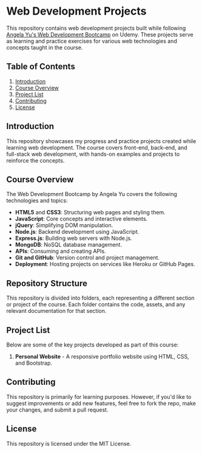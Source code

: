 # Web Development Projects

This repository contains web development projects built while following [Angela Yu's Web Development Bootcamp](https://www.udemy.com/course/the-complete-web-development-bootcamp/) on Udemy. These projects serve as learning and practice exercises for various web technologies and concepts taught in the course.

## Table of Contents

1. [Introduction](#introduction)
2. [Course Overview](#course-overview)
3. [Project List](#project-list)
4. [Contributing](#contributing)
5. [License](#license)

## Introduction

This repository showcases my progress and practice projects created while learning web development. The course covers front-end, back-end, and full-stack web development, with hands-on examples and projects to reinforce the concepts.

## Course Overview

The Web Development Bootcamp by Angela Yu covers the following technologies and topics:
- **HTML5** and **CSS3**: Structuring web pages and styling them.
- **JavaScript**: Core concepts and interactive elements.
- **jQuery**: Simplifying DOM manipulation.
- **Node.js**: Backend development using JavaScript.
- **Express.js**: Building web servers with Node.js.
- **MongoDB**: NoSQL database management.
- **APIs**: Consuming and creating APIs.
- **Git and GitHub**: Version control and project management.
- **Deployment**: Hosting projects on services like Heroku or GitHub Pages.
  
## Repository Structure

This repository is divided into folders, each representing a different section or project of the course. Each folder contains the code, assets, and any relevant documentation for that section.

## Project List

Below are some of the key projects developed as part of this course:

1. **Personal Website** - A responsive portfolio website using HTML, CSS, and Bootstrap.

## Contributing

This repository is primarily for learning purposes. However, if you'd like to suggest improvements or add new features, feel free to fork the repo, make your changes, and submit a pull request.

## License

This repository is licensed under the MIT License.
